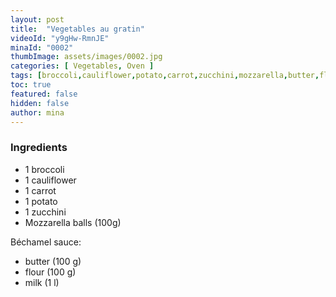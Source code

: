 ```yaml
---
layout: post
title:  "Vegetables au gratin"
videoId: "y9gHw-RmnJE"
minaId: "0002"
thumbImage: assets/images/0002.jpg
categories: [ Vegetables, Oven ]
tags: [broccoli,cauliflower,potato,carrot,zucchini,mozzarella,butter,flour,milk]
toc: true
featured: false
hidden: false
author: mina
---
```


### Ingredients
- 1 broccoli
- 1 cauliflower
- 1 carrot
- 1 potato
- 1 zucchini
- Mozzarella balls (100g)

Béchamel sauce:
- butter (100 g)
- flour (100 g)
- milk (1 l)
